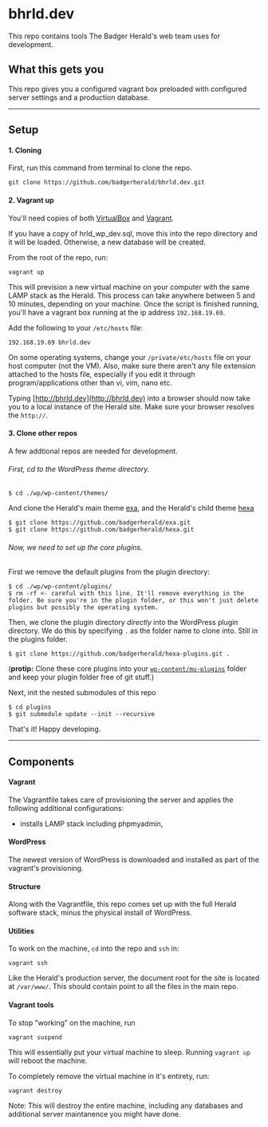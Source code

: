 # bhrld.dev

This repo contains tools The Badger Herald's web team uses for development.

## What this gets you

This repo gives you a configured vagrant box preloaded with configured server settings and a production database.

* * *

## Setup

#### 1. Cloning

First, run this command from terminal to clone the repo.

    git clone https://github.com/badgerherald/bhrld.dev.git

#### 2. Vagrant up

You'll need copies of both [VirtualBox](https://www.virtualbox.org/wiki/Downloads) and [Vagrant](http://www.vagrantup.com/downloads).

If you have a copy of hrld_wp_dev.sql, move this into the repo directory and it will be loaded. Otherwise, a new database will be created.

From the root of the repo, run:

    vagrant up

This will prevision a new virtual machine on your computer with the same LAMP stack as the Herald. This process can take anywhere between 5 and 10 minutes, depending on your machine. Once the script is finished running, you'll have a vagrant box running at the ip address `192.168.19.69`. 

Add the following to your `/etc/hosts` file:

    192.168.19.69 bhrld.dev

On some operating systems, change your `/private/etc/hosts` file on your host computer (not the VM). Also, make sure there aren't any file extension attached to the hosts file, especially if you edit it through program/applications other than vi, vim, nano etc. 

Typing [http://bhrld.dev](http://bhrld.dev) into a browser should now take you to a local instance of the Herald site. Make sure your browser resolves the `http://`.

#### 3. Clone other repos

A few addtional repos are needed for development.

###### First, cd to the WordPress theme directory.

    $ cd ./wp/wp-content/themes/

And clone the Herald's main theme [exa](http://github.com/badgerherald/exa), and the Herald's child theme [hexa](https:)

    $ git clone https://github.com/badgerherald/exa.git
    $ git clone https://github.com/badgerherald/hexa.git

###### Now, we need to set up the core plugins.

First we remove the default plugins from the plugin directory:

    $ cd ./wp/wp-content/plugins/
    $ rm -rf <- careful with this line. It'll remove everything in the folder. Be sure you're in the plugin folder, or this won't just delete plugins but possibly the operating system.

Then, we clone the plugin directory *directly* into the WordPress plugin directory. We do this by specifying `.` as the folder name to clone into. Still in the plugins folder.
    
    $ git clone https://github.com/badgerherald/hexa-plugins.git .

(__protip:__ Clone these core plugins into your [`wp-content/mu-plugins`](https://codex.wordpress.org/Must_Use_Plugins) folder and keep your plugin folder free of git stuff.)

Next, init the nested submodules of this repo

    $ cd plugins
    $ git submodule update --init --recursive 

That's it! Happy developing.

* * *

## Components

#### Vagrant

The Vagrantfile takes care of provisioning the server and applies the following additional configurations:

- installs LAMP stack including phpmyadmin, 

#### WordPress

The newest version of WordPress is downloaded and installed as part of the vagrant's provisioning.

#### Structure

Along with the Vagrantfile, this repo comes set up with the full Herald software stack, minus the physical install of WordPress.


#### Utilities

To work on the machine, `cd` into the repo and `ssh` in:

    vagrant ssh

Like the Herald's production server, the document root for the site is located at `/var/www/`. This should contain point to all the files in the main repo.

#### Vagrant tools 

To stop "working" on the machine, run

    vagrant suspend

This will essentially put your virtual machine to sleep. Running `vagrant up` will reboot the machine.

To completely remove the virtual machine in it's entirety, run:

    vagrant destroy

Note: This will destroy the entire machine, including any databases and additional server maintanence you might have done.
